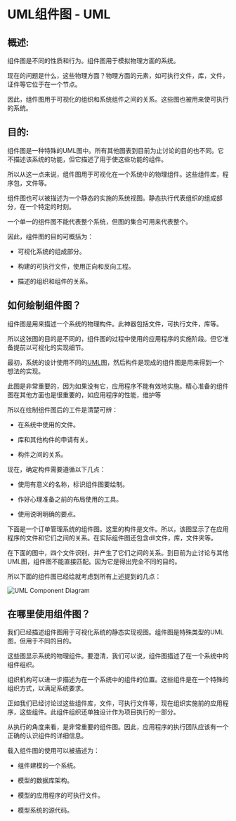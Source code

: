 # UML组件图 - UML

## 概述:

组件图是不同的性质和行为。组件图用于模拟物理方面的系统。

现在的问题是什么，这些物理方面？物理方面的元素，如可执行文件，库，文件，证件等它位于在一个节点。

因此，组件图用于可视化的组织和系统组件之间的关系。这些图也被用来使可执行的系统。

## 目的:

组件图是一种特殊的UML图中。所有其他图表到目前为止讨论的目的也不同。它不描述该系统的功能，但它描述了用于使这些功能的组件。

所以从这一点来说，组件图用于可视化在一个系统中的物理组件。这些组件库，程序包，文件等。

组件图也可以被描述为一个静态的实施的系统视图。静态执行代表组织的组成部分，在一个特定的时刻。

一个单一的组件图不能代表整个系统，但图的集合可用来代表整个。

因此，组件图的目的可概括为：

*   可视化系统的组成部分。

*   构建的可执行文件，使用正向和反向工程。

*   描述的组织和组件的关系。

## 如何绘制组件图？

组件图是用来描述一个系统的物理构件。此神器包括文件，可执行文件，库等。

所以这张图的目的是不同的，组件图的过程中使用的应用程序的实施阶段。但它准备提前以可视化的实现细节。

最初，系统的设计使用不同的[UML](http://www.yiibai.com/html/uml/)图，然后构件是现成的组件图是用来得到一个想法的实现。

此图是非常重要的，因为如果没有它，应用程序不能有效地实施。精心准备的组件图在其他方面也是很重要的，如应用程序的性能，维护等

所以在绘制组件图后的工件是清楚可辨：

*   在系统中使用的文件。

*   库和其他构件的申请有关。

*   构件之间的关系。

现在，确定构件需要遵循以下几点：

*   使用有意义的名称，标识组件图要绘制。

*   作好心理准备之前的布局使用的工具。

*   使用说明明确的要点。

下面是一个订单管理系统的组件图。这里的构件是文件。所以，该图显示了在应用程序的文件和它们之间的关系。在实际组件图还包含dll文件，库，文件夹等。

在下面的图中，四个文件识别，并产生了它们之间的关系。到目前为止讨论与其他UML图，组件图不能直接匹配。因为它是得出完全不同的目的。

所以下面的组件图已经绘就考虑到所有上述提到的几点：

![UML Component Diagram](../img/100TM613-0.jpg "UML组件图")

## 在哪里使用组件图？

我们已经描述组件图用于可视化系统的静态实现视图。组件图是特殊类型的UML图，但用于不同的目的。

这些图显示系统的物理组件。要澄清，我们可以说，组件图描述了在一个系统中的组件组织。

组织机构可以进一步描述为在一个系统中的组件的位置。这些组件是在一个特殊的组织方式，以满足系统要求。

正如我们已经讨论过这些组件库，文件，可执行文件等，现在组织实施前的应用程序，这些组件。此组件组织还单独设计作为项目执行的一部分。

从执行的角度来看，是非常重要的组件图。因此，应用程序的执行团队应该有一个正确的认识组件的详细信息。

载入组件图的使用可以被描述为：

*   组件建模的一个系统。

*   模型的数据库架构。

*   模型的应用程序的可执行文件。

*   模型系统的源代码。

 